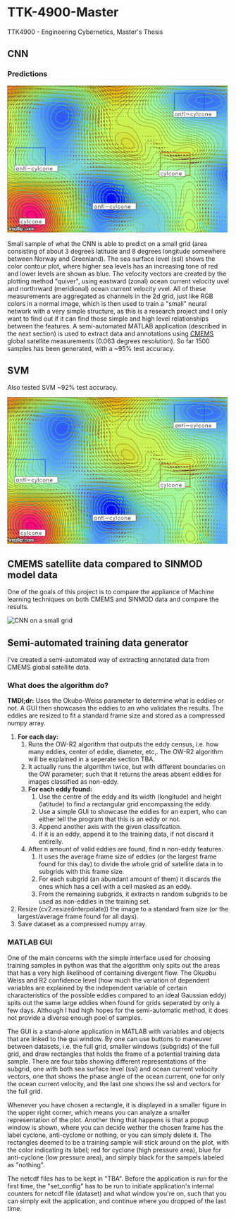 # TTK-4900-Master
TTK4900 - Engineering Cybernetics, Master's Thesis

## CNN 

### Predictions

![CNN on a small grid](images/realtime/svm_pred.gif)

Small sample of what the CNN is able to predict on a small grid (area consisting of about 3 degrees latitude and 8 degrees longitude somewhere between Norway and Greenland).  The sea surface level (ssl) shows the color contour plot, where higher sea levels has an increasing tone of red and lower levels are shown as blue. The velocity vectors are created by the plotting method "quiver", using eastward (zonal) ocean current velocity uvel and northrward (meridional) ocean current velocity vvel. All of these measurements are aggregated as channels in the 2d grid, just like RGB colors in a normal image, which is then used to train a "small" neural network with a very simple structure, as this is a research project and I only want to find out if it can find those simple and high level relationships between the features. A semi-automated MATLAB application (described in the next section) is used to extract data and annotations using [CMEMS](http://marine.copernicus.eu) global satellite measurements (0.063 degrees resolution). So far 1500 samples has been generated, with a ~95% test accuracy.

## SVM

Also tested SVM ~92% test accuracy.

![SVM on a small grid](images/realtime/svm_pred.gif)

## CMEMS satellite data compared to SINMOD model data

One of the goals of this project is to compare the appliance of Machine learning techniques on both CMEMS and SINMOD data and compare the results.

![CNN on a small grid](images/realtime/SatSin1.gif)

## Semi-automated training data generator

I've created a semi-automated way of extracting annotated data from CMEMS global satellite data. 

### What does the algorithm do?
**TMDI;dr:** Uses the Okubo-Weiss parameter to determine what is eddies or not. A GUI then showcases the eddies to an who validates the results. The eddies are resized to fit a standard frame size and stored as a compressed numpy array.


1. **For each day:** 
    1. Runs the OW-R2 algorithm that outputs the eddy census, i.e. how many eddies, center of eddie, diameter, etc,. The OW-R2 algorithm will be explained in a seperate section TBA. 
    1. It actually runs the algorithm twice, but with different boundaries on the OW parameter; such that it returns the areas absent eddies for images classified as non-eddy.
    1. **For each eddy found:**
        1. Use the centre of the eddy and its width (longitude) and height (latitude) to find a rectangular grid encompassing the eddy.
        1. Use a simple GUI to showcase the eddies for an expert, who can either tell the program that this is an eddy or not.
        1. Append another axis with the given classifcation.
        1. If it is an eddy, append it to the training data, if not discard it entirelly.
    1. After n amount of valid eddies are found, find n non-eddy features.
        1. It uses the average frame size of eddies (or the largest frame found for this day) to divide the whole grid of satellite data in to subgrids with this frame size.
        1. For each subgrid (an abundant amount of them) it discards the ones which has a cell with a cell masked as an eddy.
        1. From the remaining subgrids, it extracts n random subgrids to be used as non-eddies in the training set.
2. Resize (cv2.resize(interpolate)) the image to a standard fram size (or the largest/average frame found for all days).
3. Save dataset as a compressed numpy array.
  
### MATLAB GUI

One of the main concerns with the simple interface used for choosing training samples in python was that the algorithm only spits out the areas that has a very high likelihood of containing divergent flow. The Okuobu Weiss and R2 confidence level (how much the variation of dependent variables are explained by the independent variable of certain characteristics of the possible eddies compared to an ideal Gaussian eddy) spits out the same large eddies when found for grids seperated by only a few days. Although I had high hopes for the semi-automatic method, it does not provide a diverse enough pool of samples.

The GUI is a stand-alone application in MATLAB with variables and objects that are linked to the gui window. By one can use buttons to maneuver between datasets, i.e. the full grid, smaller windows (subgrids) of the full grid, and draw rectangles that holds the frame of a potential training data sample. There are four tabs showing different representations of the subgrid, one with both sea surface level (ssl) and ocean current velocity vectors, one that shows the phase angle of the ocean current, one for only the ocean current velocity, and the last one shows the ssl and vectors for the full grid. 

Whenever you have chosen a rectangle, it is displayed in a smaller figure in the upper right corner, which means you can analyze a smaller representation of the plot. Another thing that happens is that a popup window is shown, where you can decide wether the chosen frame has the label cyclone, anti-cyclone or nothing, or you can simply delete it. The rectangles deemed to be a training sample will stick around on the plot, with the color indicating its label; red for cyclone (high pressure area), blue for anti-cyclone (low pressure area), and simply black for the sampels labeled as "nothing".

The netcdf files has to be kept in "TBA". Before the application is run for the first time, the "set_config" has to be run to initiate application's internal counters for netcdf file (dataset) and what window you're on, such that you can simply exit the application, and continue where you dropped of the last time.

